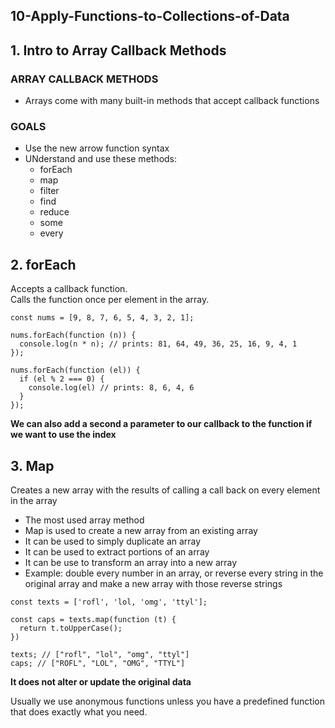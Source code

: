 ## 10-Apply-Functions-to-Collections-of-Data

## 1. Intro to Array Callback Methods

### ARRAY CALLBACK METHODS

- Arrays come with many built-in methods that accept callback functions

### GOALS

- Use the new arrow function syntax
- UNderstand and use these methods:
  - forEach
  - map
  - filter
  - find
  - reduce
  - some
  - every

## 2. forEach

Accepts a callback function.  
Calls the function once per element in the array.

```
const nums = [9, 8, 7, 6, 5, 4, 3, 2, 1];

nums.forEach(function (n)) {
  console.log(n * n); // prints: 81, 64, 49, 36, 25, 16, 9, 4, 1
});

nums.forEach(function (el)) {
  if (el % 2 === 0) {
    console.log(el) // prints: 8, 6, 4, 6
  }
});
```

**We can also add a second a parameter to our callback to the function if we want to use the index**

## 3. Map

Creates a new array with the results of calling a call back on every element in the array
- The most used array method
- Map is used to create a new array from an existing array
- It can be used to simply duplicate an array
- It can be used to extract portions of an array
- It can be use to transform an array into a new array
- Example: double every number in an array, or reverse every string in the original array and make a new array with those reverse strings

```
const texts = ['rofl', 'lol, 'omg', 'ttyl'];

const caps = texts.map(function (t) {
  return t.toUpperCase();
})

texts; // ["rofl", "lol", "omg", "ttyl"]
caps; // ["ROFL", "LOL", "OMG", "TTYL"]
```

**It does not alter or update the original data**  

Usually we use anonymous functions unless you have a predefined function that does exactly what you need.